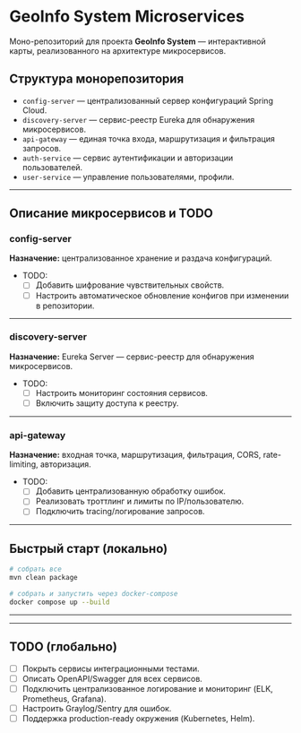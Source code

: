 # GeoInfo System Microservices

Моно-репозиторий для проекта **GeoInfo System** — интерактивной карты, реализованного на архитектуре микросервисов.

## Структура монорепозитория

- `config-server` — централизованный сервер конфигураций Spring Cloud.
- `discovery-server` — сервис-реестр Eureka для обнаружения микросервисов.
- `api-gateway` — единая точка входа, маршрутизация и фильтрация запросов.
- `auth-service` — сервис аутентификации и авторизации пользователей.
- `user-service` — управление пользователями, профили.

---

## Описание микросервисов и TODO

### config-server
**Назначение:** централизованное хранение и раздача конфигураций.
- TODO:
    - [ ] Добавить шифрование чувствительных свойств.
    - [ ] Настроить автоматическое обновление конфигов при изменении в репозитории.

---

### discovery-server
**Назначение:** Eureka Server — сервис-реестр для обнаружения микросервисов.
- TODO:
    - [ ] Настроить мониторинг состояния сервисов.
    - [ ] Включить защиту доступа к реестру.

---

### api-gateway
**Назначение:** входная точка, маршрутизация, фильтрация, CORS, rate-limiting, авторизация.
- TODO:
    - [ ] Добавить централизованную обработку ошибок.
    - [ ] Реализовать троттлинг и лимиты по IP/пользователю.
    - [ ] Подключить tracing/логирование запросов.

---

## Быстрый старт (локально)

```bash
# собрать все
mvn clean package

# собрать и запустить через docker-compose
docker compose up --build
```

---

---

## TODO (глобально)
- [ ] Покрыть сервисы интеграционными тестами.
- [ ] Описать OpenAPI/Swagger для всех сервисов.
- [ ] Подключить централизованное логирование и мониторинг (ELK, Prometheus, Grafana).
- [ ] Настроить Graylog/Sentry для ошибок.
- [ ] Поддержка production-ready окружения (Kubernetes, Helm).